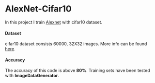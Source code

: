 # AlexNet-Cifar10

In this project I train [Alexnet](https://www.learnopencv.com/understanding-alexnet/) with cifar10 dataset.

#### Dataset
 
cifar10 dataset consists 60000, 32X32 images. More info can be found [here](https://www.cs.toronto.edu/~kriz/cifar.html).
#### Accuracy

The accuracy of this code is above **80%**. Training sets have been tested with **ImageDataGenerator**. 
